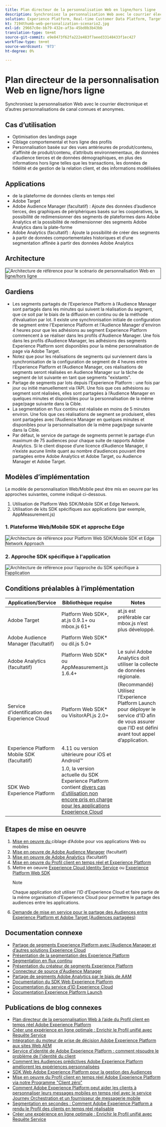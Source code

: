 ```yaml
---
title: Plan directeur de la personnalisation Web en ligne/hors ligne
description: Synchronisez la personnalisation Web avec le courrier électronique et d’autres personnalisations de canal connues et anonymes.
solution: Experience Platform, Real-time Customer Data Platform, Target, Audience Manager, Analytics, Experience Cloud Services, Data Collection
kt: 7194thumb-web-personalization-scenario2.jpg
exl-id: 29667c0e-bb79-432e-af3a-45bd0b3b43bb
translation-type: tm+mt
source-git-commit: e9e8473f62fa222e483f7aeed33148433f1ec427
workflow-type: tm+mt
source-wordcount: '973'
ht-degree: 0%

---
```


# Plan directeur de la personnalisation Web en ligne/hors ligne

Synchronisez la personnalisation Web avec le courrier électronique et d’autres personnalisations de canal connues et anonymes.

## Cas d’utilisation

* Optimisation des landings page
* Ciblage comportemental et hors ligne des profils
* Personnalisation basée sur des vues antérieures de produit/contenu, d’affinité de produit/contenu, d’attributs environnementaux, de données d’audience tierces et de données démographiques, en plus des informations hors ligne telles que les transactions, les données de fidélité et de gestion de la relation client, et des informations modélisées

## Applications

*  de la plateforme de données clients en temps réel
* Adobe Target
* Adobe Audience Manager (facultatif) : Ajoute des données d’audience tierces, des graphiques de périphériques basés sur les coopératives, la possibilité de redimensionner des segments de plateformes dans Adobe Analytics et la possibilité de redimensionner des segments Adobe Analytics dans la plate-forme
* Adobe Analytics (facultatif) : Ajoute la possibilité de créer des segments à partir de données comportementales historiques et d’une segmentation affinée à partir des données Adobe Analytics

## Architecture

<img src="assets/onoff.svg" alt="Architecture de référence pour le scénario de personnalisation Web en ligne/hors ligne" style="border:1px solid #4a4a4a" />

## Gardiens

* Les segments partagés de l’Experience Platform à l’Audience Manager sont partagés dans les minutes qui suivent la réalisation du segment, que ce soit par le biais de la diffusion en continu ou de la méthode d’évaluation par lot. Il existe une synchronisation initiale de configuration de segment entre l&#39;Experience Platform et l&#39;Audience Manager d&#39;environ 4 heures pour que les adhésions au segment Experience Platform commencent à se réaliser dans les profils d&#39;Audience Manager. Une fois dans les profils d’Audience Manager, les adhésions des segments Experience Platform sont disponibles pour la même personnalisation de page via Adobe Target.
* Notez que pour les réalisations de segments qui surviennent dans la synchronisation de la configuration de segment de 4 heures entre l’Experience Platform et l’Audience Manager, ces réalisations de segments seront réalisées en Audience Manager sur la tâche de segment de lot suivante en tant que segments &quot;existants&quot;.
* Partage de segments par lots depuis l’Experience Platform : une fois par jour ou initié manuellement via l’API. Une fois que ces adhésions au segment sont réalisées, elles sont partagées à l’Audience Manager en quelques minutes et disponibles pour la personnalisation de la même page/page suivante dans la Cible.
* La segmentation en flux continu est réalisée en moins de 5 minutes environ. Une fois que ces réalisations de segment se produisent, elles sont partagées avec l’Audience Manager en quelques minutes et disponibles pour la personnalisation de la même page/page suivante dans la Cible.
* Par défaut, le service de partage de segments permet le partage d’un maximum de 75 audiences pour chaque suite de rapports Adobe Analytics. Si le client dispose d’une licence d’Audience Manager, il n’existe aucune limite quant au nombre d’audiences pouvant être partagées entre Adobe Analytics et Adobe Target, ou Audience Manager et Adobe Target.

## Modèles d’implémentation

Le modèle de personnalisation Web/Mobile peut être mis en oeuvre par les approches suivantes, comme indiqué ci-dessous.

1. Utilisation de Platform Web SDK/Mobile SDK et Edge Network.
1. Utilisation de kits SDK spécifiques aux applications (par exemple, AppMeasurement.js)

### 1. Plateforme Web/Mobile SDK et approche Edge

<img src="assets/websdkflow.svg" alt="Architecture de référence pour Platform Web SDK/Mobile SDK et Edge Network Approach" style="border:1px solid #4a4a4a" />

### 2. Approche SDK spécifique à l&#39;application

<img src="assets/appsdkflow.png" alt="Architecture de référence pour l’approche du SDK spécifique à l’application" style="border:1px solid #4a4a4a" />

## Conditions préalables à l’implémentation

| Application/Service | Bibliothèque requise | Notes |
|---|---|---|
| Adobe Target | Platform Web SDK*, at.js 0.9.1+ ou mbox.js 61+ | at.js est préférable car mbox.js n’est plus développé. |
| Adobe Audience Manager (facultatif) | Platform Web SDK* ou dil.js 5.0+ |  |
| Adobe Analytics (facultatif) | Platform Web SDK* ou AppMeasurement.js 1.6.4+ | Le suivi Adobe Analytics doit utiliser la collecte de données régionale. |
| Service d’identification des Experience Cloud | Platform Web SDK* ou VisitorAPI.js 2.0+ | (Recommandé) Utilisez l’Experience Platform Launch pour déployer le service d’ID afin de vous assurer que l’ID est défini avant tout appel d’application. |
| Experience Platform Mobile SDK (facultatif) | 4.11 ou version ultérieure pour iOS et Android™ |  |
| SDK Web Experience Platform | 1.0, la version actuelle du SDK Experience Platform contient [divers cas d’utilisation non encore pris en charge pour les applications Experience Cloud](https://github.com/adobe/alloy/projects/5) |  |


## Etapes de mise en oeuvre

1. [Mise en oeuvre du ](https://experienceleague.adobe.com/docs/target/using/implement-target/implementing-target.html) ciblage d’Adobe pour vos applications Web ou mobiles
1. [Mise en oeuvre de Adobe Audience Manager](https://experienceleague.adobe.com/docs/audience-manager/user-guide/implementation-integration-guides/implement-audience-manager.html)  (facultatif)
1. [Mise en oeuvre de Adobe Analytics](https://experienceleague.adobe.com/docs/analytics/implementation/home.html)   (facultatif)
1. [Mise en oeuvre du Profil client en temps réel et Experience Platform](https://experienceleague.adobe.com/docs/platform-learn/getting-started-for-data-architects-and-data-engineers/overview.html)
1. Mettre en oeuvre [Experience Cloud Identity Service](https://experienceleague.adobe.com/docs/id-service/using/implementation/implementation-guides.html) ou [Experience Platform Web SDK](https://experienceleague.adobe.com/docs/experience-platform/edge/home.html)
   >[!NOTE]
   >
   >Chaque application doit utiliser l’ID d’Experience Cloud et faire partie de la même organisation d’Experience Cloud pour permettre le partage des audiences entre les applications.
1. [Demande de mise en service pour le partage des Audiences entre Experience Platform et Adobe Target (Audiences partagées)](https://www.adobe.com/go/audiences)

## Documentation connexe

* [Partage de segments Experience Platform avec l’Audience Manager et d’autres solutions Experience Cloud](https://experienceleague.adobe.com/docs/audience-manager/user-guide/implementation-integration-guides/integration-experience-platform/aam-aep-audience-sharing.html)
* [Présentation de la segmentation des Experience Platform](https://experienceleague.adobe.com/docs/experience-platform/segmentation/home.html)
* [Segmentation en flux continu](https://experienceleague.adobe.com/docs/experience-platform/segmentation/api/streaming-segmentation.html)
* [Présentation du créateur de segments Experience Platform](https://experienceleague.adobe.com/docs/experience-platform/segmentation/ui/overview.html)
* [Connecteur de source d&#39;Audience Manager](https://experienceleague.adobe.com/docs/experience-platform/sources/connectors/adobe-applications/audience-manager.html)
* [Partage de segments Adobe Analytics par le biais de AAM](https://experienceleague.adobe.com/docs/analytics/components/segmentation/segmentation-workflow/seg-publish.html)
* [Documentation du SDK Web Experience Platform](https://experienceleague.adobe.com/docs/experience-platform/edge/home.html)
* [Documentation du service d’ID Experience Cloud](https://experienceleague.adobe.com/docs/id-service/using/home.html)
* [Documentation Experience Platform Launch](https://experienceleague.adobe.com/docs/launch/using/home.html)

## Publications de blog connexes

* [Plan directeur de la personnalisation Web à l’aide du Profil client en temps réel Adobe Experience Platform](https://medium.com/adobetech/blueprint-for-web-personalization-using-adobe-experience-platform-real-time-customer-profile-fef2ce7a4b2f)
* [Créer une expérience en ligne optimale : Enrichir le Profil unifié avec Requête Service](https://medium.com/adobetech/build-an-optimal-online-experience-enrich-unified-profile-with-query-service-8027c196ab33)
* [Intégration du moteur de prise de décision Adobe Experience Platform aux sites Web AEM](https://jaeness.medium.com/integrating-adobe-experience-platform-decisioning-engine-with-aem-websites-9c222acd12e2)
* [Service d&#39;identité de Adobe Experience Platform : comment résoudre le problème de l&#39;identité du client](https://medium.com/adobetech/adobe-experience-platforms-identity-service-how-to-solve-the-customer-identity-conundrum-f95e22d16ea9)
* [Comment les Audiences prédictives Adobe Experience Platform améliorent les expériences personnalisées](https://medium.com/adobetech/how-adobe-experience-platform-predictive-audiences-improves-personalized-experiences-1f75a60cb7a3)
* [SDK Web Adobe Experience Platform pour la gestion des Audiences](https://medium.com/adobetech/adobe-experience-platform-web-sdk-for-audience-management-751fa6d063bc)
* [Mise en oeuvre du Profil client en temps réel Adobe Experience Platform via notre Programme &quot;Client zéro&quot;](https://medium.com/adobetech/implementing-adobe-experience-platform-real-time-customer-profile-through-our-customer-zero-32e7cd952896)
* [Comment Adobe Experience Platform peut aider les clients à personnaliser leurs messages mobiles en temps réel avec le service Journey Orchestration et un fournisseur de messagerie mobile](https://medium.com/adobetech/how-adobe-experience-platform-helped-a-client-personalize-their-mobile-messaging-in-real-time-with-7d634aefa098)
* [Segmentation en secondes : Comment Adobe Experience Platform a rendu le Profil des clients en temps réel réalisable](https://medium.com/adobetech/segmentation-in-seconds-how-adobe-experience-platform-made-real-time-customer-profiles-a-reality-a7a8552b0847)
* [Créer une expérience en ligne optimale : Enrichir le Profil unifié avec Requête Service](https://medium.com/adobetech/build-an-optimal-online-experience-enrich-unified-profile-with-query-service-8027c196ab33)
